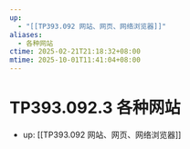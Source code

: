 ```yaml
---
up:
  - "[[TP393.092 网站、网页、网络浏览器]]"
aliases:
  - 各种网站
ctime: 2025-02-21T21:18:32+08:00
mtime: 2025-10-01T11:41:04+08:00
---
```


# TP393.092.3 各种网站

- up: [[TP393.092 网站、网页、网络浏览器]]
